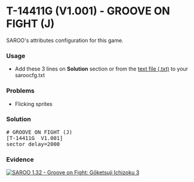 # T-14411G (V1.001) - GROOVE ON FIGHT (J)

SAROO's attributes configuration for this game.

### Usage

- Add these 3 lines on **Solution** section or from the [text file (.txt)](./config.txt) to your saroocfg.txt

### Problems

- Flicking sprites

### Solution

<pre># GROOVE ON FIGHT (J)
[T-14411G  V1.001]
sector_delay=2000</pre>

### Evidence

[![SAROO 1.32 - Groove on Fight: Gōketsuji Ichizoku 3](https://img.youtube.com/vi/K3ajIqWbAVw/0.jpg)](https://www.youtube.com/watch?v=K3ajIqWbAVw)
